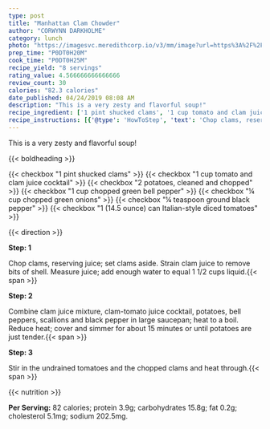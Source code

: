 ```yaml
---
type: post
title: "Manhattan Clam Chowder"
author: "CORWYNN DARKHOLME"
category: lunch
photo: "https://imagesvc.meredithcorp.io/v3/mm/image?url=https%3A%2F%2Fimages.media-allrecipes.com%2Fuserphotos%2F262737.jpg"
prep_time: "P0DT0H20M"
cook_time: "P0DT0H25M"
recipe_yield: "8 servings"
rating_value: 4.566666666666666
review_count: 30
calories: "82.3 calories"
date_published: 04/24/2019 08:08 AM
description: "This is a very zesty and flavorful soup!"
recipe_ingredient: ['1 pint shucked clams', '1 cup tomato and clam juice cocktail', '2 potatoes, cleaned and chopped', '1 cup chopped green bell pepper', '¼ cup chopped green onions', '¼ teaspoon ground black pepper', '1 (14.5 ounce) can Italian-style diced tomatoes']
recipe_instructions: [{'@type': 'HowToStep', 'text': 'Chop clams, reserving juice; set clams aside. Strain clam juice to remove bits of shell. Measure juice; add enough water to equal 1 1/2 cups liquid.\n'}, {'@type': 'HowToStep', 'text': 'Combine clam juice mixture, clam-tomato juice cocktail, potatoes, bell peppers, scallions and black pepper in large saucepan; heat to a boil. Reduce heat; cover and simmer for about 15 minutes or until potatoes are just tender.\n'}, {'@type': 'HowToStep', 'text': 'Stir in the undrained tomatoes and the chopped clams and heat through.\n'}]
---
```


This is a very zesty and flavorful soup! 

{{< boldheading >}}

{{< checkbox "1 pint shucked clams" >}}
{{< checkbox "1 cup tomato and clam juice cocktail" >}}
{{< checkbox "2  potatoes, cleaned and chopped" >}}
{{< checkbox "1 cup chopped green bell pepper" >}}
{{< checkbox "¼ cup chopped green onions" >}}
{{< checkbox "¼ teaspoon ground black pepper" >}}
{{< checkbox "1 (14.5 ounce) can Italian-style diced tomatoes" >}}


{{< direction >}}

**Step: 1**

Chop clams, reserving juice; set clams aside. Strain clam juice to remove bits of shell. Measure juice; add enough water to equal 1 1/2 cups liquid.{{< span >}}

**Step: 2**

Combine clam juice mixture, clam-tomato juice cocktail, potatoes, bell peppers, scallions and black pepper in large saucepan; heat to a boil. Reduce heat; cover and simmer for about 15 minutes or until potatoes are just tender.{{< span >}}

**Step: 3**

Stir in the undrained tomatoes and the chopped clams and heat through.{{< span >}}

{{< nutrition >}}

**Per Serving:** 82 calories; protein 3.9g; carbohydrates 15.8g; fat 0.2g; cholesterol 5.1mg; sodium 202.5mg.